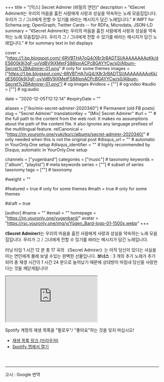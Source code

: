 +++
title = "[믹스] Secret Admirer (비밀의 연인)"
description = "《Secret Admirer》는 우리의 마음을 훔친 사람에게 사랑과 성실을 약속하는 노래 모음집입니다. 우리가 그 / 그녀에게 전할 수 있기를 바라는 메시지가 담긴 노래입니다."													# IMPT for Schema.org; OpenGraph; Twitter Cards -- for RDFa, Microdata, JSON-LD
summary = "《Secret Admirer》는 우리의 마음을 훔친 사람에게 사랑과 성실을 약속하는 노래 모음집입니다. 우리가 그 / 그녀에게 전할 수 있기를 바라는 메시지가 담긴 노래입니다."																											# for summary text in list displays

cover = "https://1.bp.blogspot.com/-6RVBTHA7oQ4/X8r3rBADTSI/AAAAAAAAoKk/dES600k9j3gF-uyVdBV9jXMetFS88lpnACPcBGAYYCw/s0/Album-Secret%2BAdmirer-01.png"																					# only for some themes
images = ["https://1.bp.blogspot.com/-6RVBTHA7oQ4/X8r3rBADTSI/AAAAAAAAoKk/dES600k9j3gF-uyVdBV9jXMetFS88lpnACPcBGAYYCw/s0/Album-Secret%2BAdmirer-01.png"]																											# og:images
#videos = [""]																											# og:video
#audio = [""]																												# og:audio

date = "2020-12-05T12:12:14"
#expiryDate = ""

aliases = ["/ko/mix-secret-admirer-2020340"]	# Permanent (old FB posts)
slug = "Secret Admirer"
translationKey = "[Mix] Secret Admirer"
#url = ""																														# the full path to the content from the web root. It makes no assumptions about the path of the content file. It also ignores any language prefixes of the multilingual feature.
relCanonical = "https://im.youronly.one/yuki/ko/c/albums/secret-admirer-2020340/"																									# only needed when this is not the original post
#disqus_url = ""                                                    # automatic in YourOnly.One setup
#disqus_identifier = ""                                             # highly recommended by Disqus; automatic in YourOnly.One setup

channels = ["yugenbard"]
categories = ["music"]																									# taxonomy
keywords = ["album", "playlist"]																										# meta keywords
series = [""]																											# subset of series taxonomy
tags = [""]																						# taxonomy

#weight = ""

#featured = true																									# only for some themes
#math = true																											# only for some themes

#draft = true

[author]
#name = ""
#email = ""
homepage = "https://im.youronly.one/yugenbard/"
avatar = "https://rsc.youronly.one/img/y/Yūgen_Bard-logo-01-1500x.webp"
+++

《__Secret Admirer__》는 우리의 마음을 훔친 사람에게 사랑과 성실을 약속하는 노래 모음집입니다. 우리가 그 / 그녀에게 전할 수 있기를 바라는 메시지가 담긴 노래입니다.

<!--more-->

러닝 타임 1 시간 12 분 총 17 곡의 《Secret Admirer》는 아직 당신이 있다는 사실을 아는 연인에게 몰래 보낼 수있는 완벽한 선물입니다. __보너스__ : 3 개의 추가 노래가 추가되어 총 재생 시간이 1 시간 24 분으로 늘어났기 때문에 상대방이 마침내 당신을 사랑한다는 것을 깨닫게됩니다!

<div class="responsive_embedframe"><iframe src="https://open.spotify.com/embed/playlist/43emZgYoSDRR277EyIA8p5" sandbox="allow-same-origin allow-scripts" allow="accelerometer; encrypted-media; gyroscope; picture-in-picture; fullscreen"></iframe></div>

Spotify 계정의 재생 목록을 "팔로우"/ "좋아요"하는 것을 잊지 마십시오!

* [재생 목록 링크 (브라우저)](https://open.spotify.com/playlist/43emZgYoSDRR277EyIA8p5?si=nRgRUD8qSm-jRB9w5AyPrQ)
* [Spotify 앱에서 열기](spotify:playlist:43emZgYoSDRR277EyIA8p5)

<aside class="figure_box">
	<div class="separator" style="clear: both;"><a href="https://1.bp.blogspot.com/-GQAN1J_ne0k/X8sGqmNq7NI/AAAAAAAAoKw/GYA4uP6qWNAkvh1_AddbEdspbnWgIyT7ACLcBGAsYHQ/s0/Spotify%2BCode-Secret%2BAdmirer.png" style="display: block; padding: 1em 0; text-align: center; "><img alt="" border="0" data-original-height="375" data-original-width="300" src="https://1.bp.blogspot.com/-GQAN1J_ne0k/X8sGqmNq7NI/AAAAAAAAoKw/GYA4uP6qWNAkvh1_AddbEdspbnWgIyT7ACLcBGAsYHQ/s0/Spotify%2BCode-Secret%2BAdmirer.png"/></a></div>
</aside>

<hr/>

고시 : Google 번역
